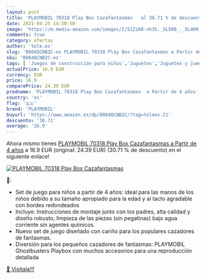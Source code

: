 ```yaml
---
layout: post
title: 'PLAYMOBIL 70318 Play Box Cazafantasmas   al 30.71 % de descuento'
date: 2021-04-25 14:50:50
image: 'https://m.media-amazon.com/images/I/51ZiK8-nh3S._SL500_._SL400_.jpg'
comments: true
category: ofertas
author: 'tole.es'
slug: 'B084QCNB2C-es PLAYMOBIL 70318 Play Box Cazafantasmas a Partir de 4 años'
sku: 'B084QCNB2C-es'
tags: [ 'Juegos de construcción para niños','Juguetes','Juguetes y juegos','playmobil', ]
actualPrice: 16.9 EUR
currency: EUR
price: 16.9
comparePrice: 24.39 EUR
prodname: 'PLAYMOBIL 70318 Play Box Cazafantasmas  a Partir de 4 años'
country: 'es'
flag: '🇪🇸'
brand: 'PLAYMOBIL'
buyurl: 'https://www.amazon.es/dp/B084QCNB2C/?tag=tolees-21'
descuento: '30.71'
average: '16.9'
---
```


Ahora mismo tienes [PLAYMOBIL 70318 Play Box Cazafantasmas  a Partir de 4 años](https://www.amazon.es/dp/B084QCNB2C/?tag=tolees-21) a 16.9 EUR (original: 24.39 EUR) (30.71 %  de descuento) en el siguiente enlace!

[![PLAYMOBIL 70318 Play Box Cazafantasmas  ](https://m.media-amazon.com/images/I/51ZiK8-nh3S._SL500_._SL400_.jpg)](https://www.amazon.es/dp/B084QCNB2C/?tag=tolees-21)

🔎:

- Set de juego para niños a partir de 4 años: ideal para las manos de los niños debido a su tamaño apropiado para la edad y al tacto agradable con bordes redondeados
- Incluye: Instrucciones de montaje junto con los padres, alta calidad y diseño robusto, limpieza de las piezas (sin pegatinas) bajo agua corriente sin agentes químicos.
- Nuevo set de juego diseñado con cariño para los populares cazadores de fantasmas.
- Diversión para los pequeños cazadores de fantasmas: PLAYMOBIL Ghostbusters Playbox con muchos accesorios para una reproducción detallada

[🛒 Visítala!!!](https://www.amazon.es/dp/B084QCNB2C/?tag=tolees-21)

